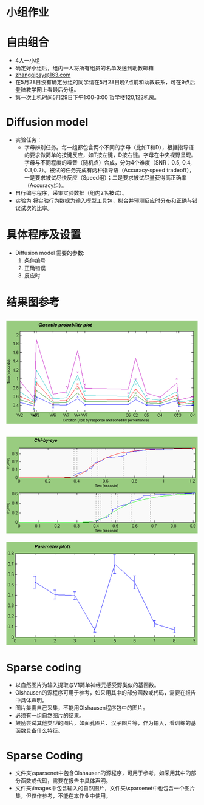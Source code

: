 # 小组作业

# 自由组合
 - 4人一小组
 - 确定好小组后，组内一人将所有组员的名单发送到助教邮箱
 - zhangqipsy@163.com
 - 在5月28日没有确定分组的同学请在5月28日晚7点前和助教联系，可在9点后登陆教学网上看最后分组。
 - 第一次上机时间5月29日下午1:00-3:00 哲学楼120,122机房。


# Diffusion model
 - 实验任务：
    + 字母辨别任务。每一组都包含两个不同的字母（比如T和D），根据指导语的要求做简单的按键反应，如T按左键，D按右键。字母在中央视野呈现。字母与不同程度的噪音（随机点）合成，分为4个难度（SNR：0.5, 0.4, 0.3,0.2）。被试的任务完成有两种指导语（Accuracy‐speed tradeoff），一是要求被试尽快反应（Speed组）；二是要求被试尽量获得高正确率（Accuracy组）。
 - 自行编写程序，采集实验数据（组内2名被试）。
 - 实验为 将实验行为数据为输入模型工具包，拟合并预测反应时分布和正确与错误试次的比率。

# 具体程序及设置

- Diffusion model 需要的参数:
  1. 条件编号
  2. 正确错误
  3. 反应时

# 结果图参考

![a](a.png)
----
![b](b.png)
----
![c](c.png)

# Sparse coding
 - 以自然图片为输入提取与V1简单神经元感受野类似的基函数。
 - Olshausen的源程序可用于参考，如采用其中的部分函数或代码，需要在报告中具体声明。
 - 图片集需自己采集，不能用Olshausen程序包中的图片。
 - 必须有一组自然图片的结果。
 - 鼓励尝试其他类型的图片，如面孔图片、汉子图片等，作为输入，看训练的基函数具备什么特征。

# Sparse Coding
 - 文件夹\sparsenet中包含Olshausen的源程序，可用于参考，如采用其中的部分函数或代码，需要在报告中具体声明。
 - 文件夹\images中包含输入的自然图片，文件夹\sparsenet中也包含一个图片集，但仅作参考，不能在本作业中使用。
